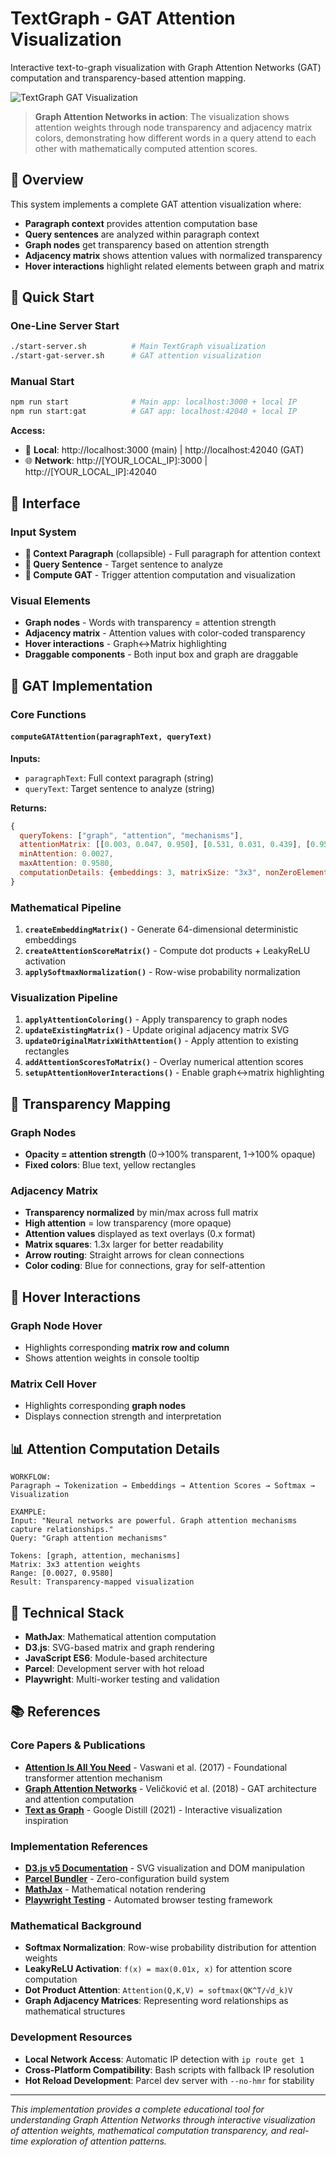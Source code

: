 # TextGraph - GAT Attention Visualization

Interactive text-to-graph visualization with Graph Attention Networks (GAT) computation and transparency-based attention mapping.

![TextGraph GAT Visualization](screenshots/gat-simple-complete.png)

> **Graph Attention Networks in action**: The visualization shows attention weights through node transparency and adjacency matrix colors, demonstrating how different words in a query attend to each other with mathematically computed attention scores.

## 🎯 Overview

This system implements a complete GAT attention visualization where:
- **Paragraph context** provides attention computation base
- **Query sentences** are analyzed within paragraph context  
- **Graph nodes** get transparency based on attention strength
- **Adjacency matrix** shows attention values with normalized transparency
- **Hover interactions** highlight related elements between graph and matrix

## 🚀 Quick Start

### One-Line Server Start
```bash
./start-server.sh          # Main TextGraph visualization
./start-gat-server.sh      # GAT attention visualization
```

### Manual Start
```bash
npm run start              # Main app: localhost:3000 + local IP
npm run start:gat          # GAT app: localhost:42040 + local IP
```

**Access:**
- 📍 **Local**: http://localhost:3000 (main) | http://localhost:42040 (GAT)  
- 🌐 **Network**: http://[YOUR_LOCAL_IP]:3000 | http://[YOUR_LOCAL_IP]:42040

## 📱 Interface

### Input System
- **📄 Context Paragraph** (collapsible) - Full paragraph for attention context
- **🎯 Query Sentence** - Target sentence to analyze  
- **🔄 Compute GAT** - Trigger attention computation and visualization

### Visual Elements
- **Graph nodes** - Words with transparency = attention strength
- **Adjacency matrix** - Attention values with color-coded transparency
- **Hover interactions** - Graph↔Matrix highlighting
- **Draggable components** - Both input box and graph are draggable

## 🧠 GAT Implementation

### Core Functions

#### `computeGATAttention(paragraphText, queryText)`
**Inputs:**
- `paragraphText`: Full context paragraph (string)
- `queryText`: Target sentence to analyze (string)

**Returns:**
```javascript
{
  queryTokens: ["graph", "attention", "mechanisms"],
  attentionMatrix: [[0.003, 0.047, 0.950], [0.531, 0.031, 0.439], [0.958, 0.039, 0.003]],
  minAttention: 0.0027,
  maxAttention: 0.9580,
  computationDetails: {embeddings: 3, matrixSize: "3x3", nonZeroElements: 6}
}
```

### Mathematical Pipeline

1. **`createEmbeddingMatrix()`** - Generate 64-dimensional deterministic embeddings
2. **`createAttentionScoreMatrix()`** - Compute dot products + LeakyReLU activation  
3. **`applySoftmaxNormalization()`** - Row-wise probability normalization

### Visualization Pipeline

1. **`applyAttentionColoring()`** - Apply transparency to graph nodes
2. **`updateExistingMatrix()`** - Update original adjacency matrix SVG
3. **`updateOriginalMatrixWithAttention()`** - Apply attention to existing rectangles
4. **`addAttentionScoresToMatrix()`** - Overlay numerical attention scores
5. **`setupAttentionHoverInteractions()`** - Enable graph↔matrix highlighting

## 🎨 Transparency Mapping

### Graph Nodes
- **Opacity = attention strength** (0→100% transparent, 1→100% opaque)
- **Fixed colors**: Blue text, yellow rectangles

### Adjacency Matrix  
- **Transparency normalized** by min/max across full matrix
- **High attention** = low transparency (more opaque)
- **Attention values** displayed as text overlays (0.x format)
- **Matrix squares**: 1.3x larger for better readability
- **Arrow routing**: Straight arrows for clean connections
- **Color coding**: Blue for connections, gray for self-attention

## 🎯 Hover Interactions

### Graph Node Hover
- Highlights corresponding **matrix row and column**
- Shows attention weights in console tooltip

### Matrix Cell Hover  
- Highlights corresponding **graph nodes**
- Displays connection strength and interpretation

## 📊 Attention Computation Details

```
WORKFLOW:
Paragraph → Tokenization → Embeddings → Attention Scores → Softmax → Visualization

EXAMPLE:
Input: "Neural networks are powerful. Graph attention mechanisms capture relationships."
Query: "Graph attention mechanisms"

Tokens: [graph, attention, mechanisms]
Matrix: 3x3 attention weights
Range: [0.0027, 0.9580]
Result: Transparency-mapped visualization
```

## 🔧 Technical Stack

- **MathJax**: Mathematical attention computation
- **D3.js**: SVG-based matrix and graph rendering  
- **JavaScript ES6**: Module-based architecture
- **Parcel**: Development server with hot reload
- **Playwright**: Multi-worker testing and validation

## 📚 References

### Core Papers & Publications
- **[Attention Is All You Need](https://arxiv.org/abs/1706.03762)** - Vaswani et al. (2017) - Foundational transformer attention mechanism
- **[Graph Attention Networks](https://arxiv.org/abs/1710.10903)** - Veličković et al. (2018) - GAT architecture and attention computation
- **[Text as Graph](https://distill.pub/2021/gnn-intro/)** - Google Distill (2021) - Interactive visualization inspiration

### Implementation References  
- **[D3.js v5 Documentation](https://d3js.org/)** - SVG visualization and DOM manipulation
- **[Parcel Bundler](https://parceljs.org/)** - Zero-configuration build system
- **[MathJax](https://www.mathjax.org/)** - Mathematical notation rendering
- **[Playwright Testing](https://playwright.dev/)** - Automated browser testing framework

### Mathematical Background
- **Softmax Normalization**: Row-wise probability distribution for attention weights
- **LeakyReLU Activation**: `f(x) = max(0.01x, x)` for attention score computation
- **Dot Product Attention**: `Attention(Q,K,V) = softmax(QK^T/√d_k)V`
- **Graph Adjacency Matrices**: Representing word relationships as mathematical structures

### Development Resources
- **Local Network Access**: Automatic IP detection with `ip route get 1`
- **Cross-Platform Compatibility**: Bash scripts with fallback IP resolution
- **Hot Reload Development**: Parcel dev server with `--no-hmr` for stability

---

*This implementation provides a complete educational tool for understanding Graph Attention Networks through interactive visualization of attention weights, mathematical computation transparency, and real-time exploration of attention patterns.*